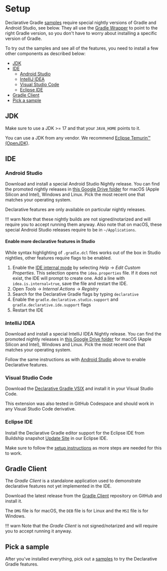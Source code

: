 <!-- omit in toc -->
# Setup

Declarative Gradle [samples](./samples.md) require special nightly versions of Gradle and Android Studio, see below.
They all use the [Gradle Wrapper](https://docs.gradle.org/current/userguide/gradle_wrapper.html) to point to the right Gradle version, so you don't have to worry about installing a specific version of Gradle.

To try out the samples and see all of the features, you need to install a few other components as described below:

- [JDK](#jdk)
- [IDE](#ide)
  - [Android Studio](#android-studio)
  - [IntelliJ IDEA](#intellij-idea)
  - [Visual Studio Code](#visual-studio-code)
  - [Eclipse IDE](#eclipse-ide)
- [Gradle Client](#gradle-client)
- [Pick a sample](#pick-a-sample)

## JDK

Make sure to use a JDK >= 17 and that your `JAVA_HOME` points to it.

You can use a JDK from any vendor.
We recommend [Eclipse Temurin™ (OpenJDK)](https://adoptium.net/temurin/releases/).

## IDE

### Android Studio

Download and install a special Android Studio Nightly release.
You can find the promoted nightly releases in [this Google Drive folder](https://drive.google.com/drive/folders/19C5EMRgENKU_tOAwOVLcIGZ6Bbm63Q7V) for macOS (Apple Silicon and Intel), Windows and Linux.
Pick the most recent one that matches your operating system.

Declarative features are only available on particular nightly releases.

!!! warn
    Note that these nightly builds are not signed/notarized and will require you to accept running them anyway.
    Also note that on macOS, these special Android Studio releases require to be in `~/Applications`.

<!-- omit in toc -->
#### Enable more declarative features in Studio

While syntax highlighting of `.gradle.dcl` files works out of the box in Studio nightlies, other features require flags to be enabled.

1. Enable the [IDE internal mode](https://plugins.jetbrains.com/docs/intellij/enabling-internal.html) by selecting _Help_ -> _Edit Custom Properties_. This selection opens the `idea.properties` file. If it does not exist, the IDE will prompt to create one. Add a line with `idea.is.internal=true`, save the file and restart the IDE.
2. Open _Tools_ -> _Internal Actions_ -> _Registry_
3. Search for the Declarative Gradle flags by typing `declarative`
4. Enable the `gradle.declarative.studio.support` and `gradle.declarative.ide.support` flags
5. Restart the IDE

### IntelliJ IDEA

Download and install a special IntelliJ IDEA Nightly release.
You can find the promoted nightly releases in [this Google Drive folder](https://drive.google.com/drive/folders/19iWu2F4dYs0Vc9xFMkSwY7wizKk-YMKl) for macOS (Apple Silicon and Intel), Windows and Linux.
Pick the most recent one that matches your operating system.

Follow the same instructions as with [Android Studio](#android-studio) above to enable Declarative features.

### Visual Studio Code

Download the [Declarative Gradle VSIX](https://gradle.github.io/declarative-vscode-extension/) and install it in your Visual Studio Code.

This extension was also tested in GitHub Codespace and should work in any Visual Studio Code derivative.

### Eclipse IDE

Install the Declarative Gradle editor support for the Eclipse IDE from Buildship snapshot [Update Site](https://github.com/eclipse/buildship/blob/master/docs/user/DeclarativeGradle.md) in our Eclipse IDE.

Make sure to follow the [setup instructions](https://github.com/eclipse/buildship/blob/master/docs/user/DeclarativeGradle.md#setup) as more steps are needed for this to work.

## Gradle Client

The _Gradle Client_ is a standalone application used to demonstrate declarative features not yet implemented in the IDE.

Download the latest release from the [Gradle Client](https://github.com/gradle/gradle-client/releases/latest) repository on GitHub and install it.

The `DMG` file is for macOS, the `DEB` file is for Linux and the `MSI` file is for Windows.

!!! warn
    Note that the _Gradle Client_ is not signed/notarized and will require you to accept running it anyway.

## Pick a sample

After you've installed everything, pick out a [samples](./samples.md) to try the Declarative Gradle features.
